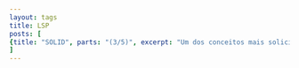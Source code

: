 ```yaml
---
layout: tags
title: LSP
posts: [
{title: "SOLID", parts: "(3/5)", excerpt: "Um dos conceitos mais solicitados hoje no mundo do desenvolvimento é o conhecimento de SOLID. Nesse post, vamos explorar o LSP - Liskov Substitution Principle.", url: /2025/08/solid-lsp}
]
---
```


